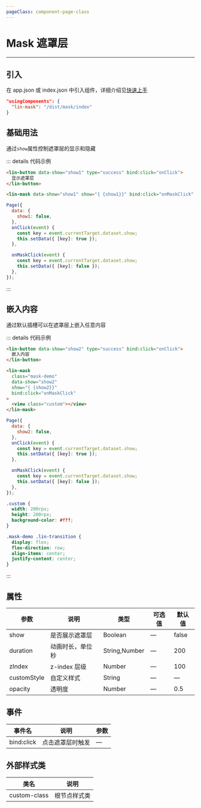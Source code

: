 ```yaml
---
pageClass: component-page-class
---
```


# Mask 遮罩层

---

<demo-image src='/componentImage/feedback/mask.gif' />

## 引入

在 app.json 或 index.json 中引入组件，详细介绍见[快速上手](/guide/start)

```json
"usingComponents": {
  "lin-mask": "/dist/mask/index"
}
```

## 基础用法

通过`show`属性控制遮罩层的显示和隐藏

::: details 代码示例

```html
<lin-button data-show="show1" type="success" bind:click="onClick">
  显示遮罩层
</lin-button>

<lin-mask data-show="show1" show="{ {show1}}" bind:click="onMaskClick" />
```

```javascript
Page({
  data: {
    show1: false,
  },
  onClick(event) {
    const key = event.currentTarget.dataset.show;
    this.setData({ [key]: true });
  },

  onMaskClick(event) {
    const key = event.currentTarget.dataset.show;
    this.setData({ [key]: false });
  },
});
```

:::

## 嵌入内容

通过默认插槽可以在遮罩层上嵌入任意内容

::: details 代码示例

```html
<lin-button data-show="show2" type="success" bind:click="onClick">
  嵌入内容
</lin-button>

<lin-mask
  class="mask-demo"
  data-show="show2"
  show="{ {show2}}"
  bind:click="onMaskClick"
>
  <view class="custom"></view>
</lin-mask>
```

```javascript
Page({
  data: {
    show2: false,
  },
  onClick(event) {
    const key = event.currentTarget.dataset.show;
    this.setData({ [key]: true });
  },

  onMaskClick(event) {
    const key = event.currentTarget.dataset.show;
    this.setData({ [key]: false });
  },
});
```

```css
.custom {
  width: 200rpx;
  height: 200rpx;
  background-color: #fff;
}

.mask-demo .lin-transition {
  display: flex;
  flex-direction: row;
  align-items: center;
  justify-content: center;
}
```

:::

## 属性

| 参数        | 说明             | 类型          | 可选值 | 默认值 |
| ----------- | ---------------- | ------------- | ------ | ------ |
| show        | 是否展示遮罩层   | Boolean       | —      | false  |
| duration    | 动画时长，单位秒 | String,Number | —      | 200    |
| zIndex      | z-index 层级     | Number        | —      | 100    |
| customStyle | 自定义样式       | String        | —      | —      |
| opacity     | 透明度           | Number        | —      | 0.5    |

## 事件

| 事件名     | 说明             | 参数 |
| ---------- | ---------------- | ---- |
| bind:click | 点击遮罩层时触发 | —    |

## 外部样式类

| 类名     | 说明         |
| ------------ | ------------ |
| custom-class | 根节点样式类 |
